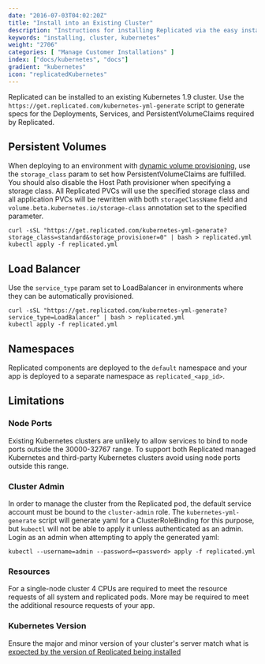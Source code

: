 ```yaml
---
date: "2016-07-03T04:02:20Z"
title: "Install into an Existing Cluster"
description: "Instructions for installing Replicated via the easy install script, manually or behind a proxy. Also includes instructions for uninstalling Replicated."
keywords: "installing, cluster, kubernetes"
weight: "2706"
categories: [ "Manage Customer Installations" ]
index: ["docs/kubernetes", "docs"]
gradient: "kubernetes"
icon: "replicatedKubernetes"
---
```


Replicated can be installed to an existing Kubernetes 1.9 cluster. Use the `https://get.replicated.com/kubernetes-yml-generate` script to generate specs for the Deployments, Services, and PersistentVolumeClaims required by Replicated.

## Persistent Volumes

When deploying to an environment with [dynamic volume provisioning](https://kubernetes.io/docs/concepts/storage/dynamic-provisioning/), use the `storage_class` param to set how PersistentVolumeClaims are fulfilled.
You should also disable the Host Path provisioner when specifying a storage class.
All Replicated PVCs will use the specified storage class and all application PVCs will be rewritten with both `storageClassName` field and `volume.beta.kubernetes.io/storage-class` annotation set to the specified parameter.

```shell
curl -sSL "https://get.replicated.com/kubernetes-yml-generate?storage_class=standard&storage_provisioner=0" | bash > replicated.yml
kubectl apply -f replicated.yml
```

## Load Balancer

Use the `service_type` param set to LoadBalancer in environments where they can be automatically provisioned.

```shell
curl -sSL "https://get.replicated.com/kubernetes-yml-generate?service_type=LoadBalancer" | bash > replicated.yml
kubectl apply -f replicated.yml
```

## Namespaces

Replicated components are deployed to the `default` namespace and your app is deployed to a separate namespace as `replicated_<app_id>`.

## Limitations

### Node Ports

Existing Kubernetes clusters are unlikely to allow services to bind to node ports outside the 30000-32767 range. To support both Replicated managed Kubernetes and third-party Kubernetes clusters avoid using node ports outside this range.

### Cluster Admin

In order to manage the cluster from the Replicated pod, the default service account must be bound to the `cluster-admin` role.
The `kubernetes-yml-generate` script will generate yaml for a ClusterRoleBinding for this purpose, but `kubectl` will not be able to apply it unless authenticated as an admin.
Login as an admin when attempting to apply the generated yaml:

```shell
kubectl --username=admin --password=<password> apply -f replicated.yml
```

### Resources

For a single-node cluster 4 CPUs are required to meet the resource requests of all system and replicated pods. More may be required to meet the additional resource requests of your app.

### Kubernetes Version

Ensure the major and minor version of your cluster's server match what is [expected by the version of Replicated being installed](/docs/kubernetes/customer-installations/installing/#compatible-kubernetes-versions)
